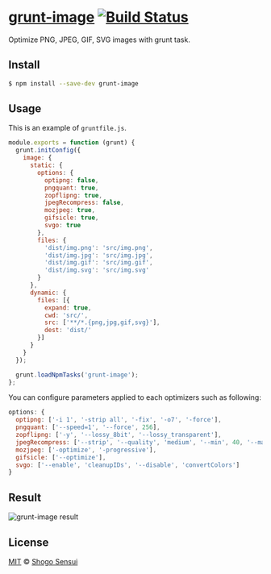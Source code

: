 # [grunt-image](https://npmjs.org/package/grunt-image) [![Build Status](https://travis-ci.org/1000ch/grunt-image.svg?branch=master)](https://travis-ci.org/1000ch/grunt-image)

Optimize PNG, JPEG, GIF, SVG images with grunt task.

## Install

```bash
$ npm install --save-dev grunt-image
```

## Usage

This is an example of `gruntfile.js`.

```javascript
module.exports = function (grunt) {
  grunt.initConfig({
    image: {
      static: {
        options: {
          optipng: false,
          pngquant: true,
          zopflipng: true,
          jpegRecompress: false,
          mozjpeg: true,
          gifsicle: true,
          svgo: true
        },
        files: {
          'dist/img.png': 'src/img.png',
          'dist/img.jpg': 'src/img.jpg',
          'dist/img.gif': 'src/img.gif',
          'dist/img.svg': 'src/img.svg'
        }
      },
      dynamic: {
        files: [{
          expand: true,
          cwd: 'src/',
          src: ['**/*.{png,jpg,gif,svg}'],
          dest: 'dist/'
        }]
      }
    }
  });

  grunt.loadNpmTasks('grunt-image');
};
```

You can configure parameters applied to each optimizers such as following:

```javascript
options: {
  optipng: ['-i 1', '-strip all', '-fix', '-o7', '-force'],
  pngquant: ['--speed=1', '--force', 256],
  zopflipng: ['-y', '--lossy_8bit', '--lossy_transparent'],
  jpegRecompress: ['--strip', '--quality', 'medium', '--min', 40, '--max', 80],
  mozjpeg: ['-optimize', '-progressive'],
  gifsicle: ['--optimize'],
  svgo: ['--enable', 'cleanupIDs', '--disable', 'convertColors']
}
```

## Result

![grunt-image result](https://raw.github.com/1000ch/grunt-image/master/screenshot/terminal.png)

## License

[MIT](https://1000ch.mit-license.org) © [Shogo Sensui](https://github.com/1000ch)

